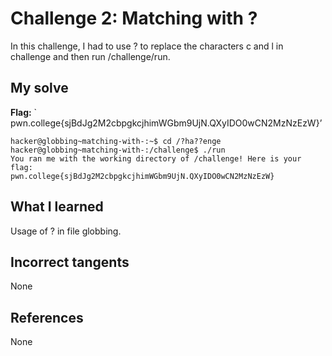 # Challenge 2: Matching with ?
In this challenge, I had to use ? to replace the characters c and l in challenge and then run /challenge/run.

## My solve
**Flag:** ` pwn.college{sjBdJg2M2cbpgkcjhimWGbm9UjN.QXyIDO0wCN2MzNzEzW}’


```
hacker@globbing~matching-with-:~$ cd /?ha??enge
hacker@globbing~matching-with-:/challenge$ ./run
You ran me with the working directory of /challenge! Here is your flag:
pwn.college{sjBdJg2M2cbpgkcjhimWGbm9UjN.QXyIDO0wCN2MzNzEzW}
```

## What I learned
Usage of ? in file globbing.

## Incorrect tangents
None

## References
None
